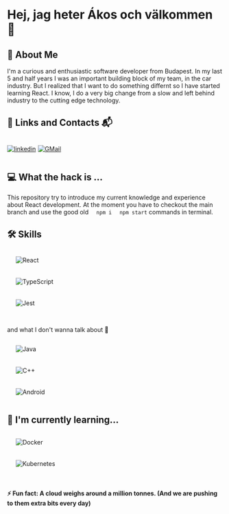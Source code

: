 # Hej, jag heter Ákos och välkommen 👋

## 🚀 About Me

I'm a curious and enthusiastic software developer from Budapest.
In my last 5 and half years I was an important building block of my team, in the car industry.
But I realized that I want to do something differnt so I have started learning React.
I know, I do a very big change from a slow and left behind industry to the cutting edge technology.

## 🔗 Links and Contacts 📬

<div style="display: flex; gap: 5px">

[![linkedin](https://img.shields.io/badge/linkedin-0A66C2?style=for-the-badge&logo=linkedin&logoColor=white)](https://www.linkedin.com/in/%C3%A1kos-ferenc-kalam%C3%A1r-4ba149125/)

[![GMail](https://img.shields.io/badge/gmail-EA4335?style=for-the-badge&logo=gmail&logoColor=white)](mailto:akos.kalamar@gmail.com)

</div>

## 💻 What the hack is ...

This repository try to introduce my current knowledge and experience about React development.
At the moment you have to checkout the main branch and use the good old `  npm i` `  npm start` commands in terminal.

## 🛠 Skills

<div style="display: flex; flex-direction: column; gap:5px; padding-left: 20px">

![React](https://img.shields.io/badge/React-61DAFB?style=&logo=react&logoColor=white)

![TypeScript](https://img.shields.io/badge/TypeScript-3178C6?style=&logo=typescript&logoColor=white)

![Jest](https://img.shields.io/badge/Jest-C21325?style=&logo=jest&logoColor=white)

</div>
<br />

and what I don't wanna talk about 🤪

<div style="display: flex; flex-direction: column; gap:5px; padding-left: 20px">

![Java](https://img.shields.io/badge/Java-ED8B00?style=&logo=openjdk&logoColor=white)

![C++](https://img.shields.io/badge/C++-00599C?style=&logo=cplusplus&logoColor=white)

![Android](https://img.shields.io/badge/Android-34A853?style=&logo=android&logoColor=white)

</div>

## 🧠 I'm currently learning...

<div style="display: flex; flex-direction: column; gap:5px; padding-left: 20px">

![Docker](https://img.shields.io/badge/docker-2496ED?style=&logo=docker&logoColor=white)

![Kubernetes](https://img.shields.io/badge/kubernetes-326CE5?style=&logo=kubernetes&logoColor=white)

</div>
<br /> 
        
#### ⚡️ Fun fact: A cloud weighs around a million tonnes. (And we are pushing to them extra bits every day)
